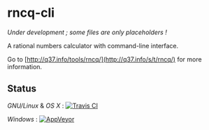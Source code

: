 # rncq-cli

*Under development ; some files are only placeholders !*

A rational numbers calculator with command-line interface.

Go to [http://q37.info/tools/rncq/](http://q37.info/s/t/rncq/) for more information.

## Status
*GNU/Linux* & *OS X* : [![Travis CI](https://travis-ci.org/epeios-q37/rncq-cli.png)](https://travis-ci.org/epeios-q37/rncq-cli)
 
*Windows* : [![AppVeyor](http://ci.appveyor.com/api/projects/status/github/epeios-q37/rncq-cli)](http://ci.appveyor.com/project/epeios-q37/rncq-cli)